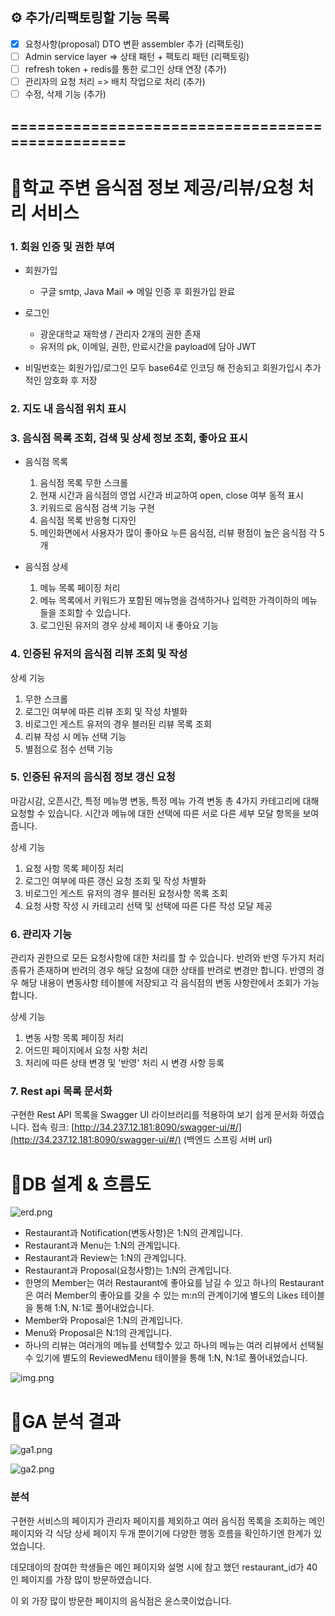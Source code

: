 ## ⚙ 추가/리팩토링할 기능 목록
- [x] 요청사항(proposal) DTO 변환 assembler 추가 (리팩토링)
- [ ] Admin service layer => 상태 패턴 + 팩토리 패턴 (리팩토링)
- [ ] refresh token + redis를 통한 로그인 상태 연장 (추가)
- [ ] 관리자의 요청 처리 => 배치 작업으로 처리 (추가)
- [ ] 수정, 삭제 기능 (추가)
## ================================================

# 🎨학교 주변 음식점 정보 제공/리뷰/요청 처리 서비스 

### 1. 회원 인증 및 권한 부여

- 회원가입
    - 구글 smtp, Java Mail => 메일 인증 후 회원가입 완료
- 로그인
    - 광운대학교 재학생 / 관리자 2개의 권한 존재
    - 유저의 pk, 이메일, 권한, 만료시간을 payload에 담아 JWT

- 비밀번호는 회원가입/로그인 모두 base64로 인코딩 해 전송되고 회원가입시 추가적인 암호화 후 저장

### 2. 지도 내 음식점 위치 표시

### 3. 음식점 목록 조회, 검색 및 상세 정보 조회, 좋아요 표시

- 음식점 목록
  1. 음식점 목록 무한 스크롤
  2. 현재 시간과 음식점의 영업 시간과 비교하여 open, close 여부 동적 표시
  3. 키워드로 음식점 검색 기능 구현
  4. 음식점 목록 반응형 디자인
  5. 메인화면에서 사용자가 많이 좋아요 누른 음식점, 리뷰 평점이 높은 음식점 각 5개

- 음식점 상세 
  1. 메뉴 목록 페이징 처리
  2. 메뉴 목록에서 키워드가 포함된 메뉴명을 검색하거나 입력한 가격이하의 메뉴들을 조회할 수 있습니다.
  3. 로그인된 유저의 경우 상세 페이지 내 좋아요 기능

### 4. 인증된 유저의 음식점 리뷰 조회 및 작성

상세 기능

1. 무한 스크롤
2. 로그인 여부에 따른 리뷰 조회 및 작성 차별화
3. 비로그인 게스트 유저의 경우 블러된 리뷰 목록 조회
4. 리뷰 작성 시 메뉴 선택 기능
5. 별점으로 점수 선택 기능

### 5. 인증된 유저의 음식점 정보 갱신 요청

마감시감, 오픈시간, 특정 메뉴명 변동, 특정 메뉴 가격 변동 총 4가지 카테고리에 대해 요청할 수 있습니다. 시간과 메뉴에 대한 선택에 따른 서로 다른 세부 모달 항목을 보여줍니다.

상세 기능

1. 요청 사항 목록 페이징 처리
2. 로그인 여부에 따른 갱신 요청 조회 및 작성 차별화
3. 비로그인 게스트 유저의 경우 블러된 요청사항 목록 조회
4. 요청 사항 작성 시 카테고리 선택 및 선택에 따른 다른 작성 모달 제공

### 6. 관리자 기능

관리자 권한으로 모든 요청사항에 대한 처리를 할 수 있습니다. 반려와 반영 두가지 처리 종류가 존재하며 반려의 경우 해당 요청에 대한 상태를 반려로 변경만 합니다. 반영의 경우 해당 내용이 변동사항 테이블에 저장되고
각 음식점의 변동 사항란에서 조회가 가능합니다.

상세 기능

1. 변동 사항 목록 페이징 처리
2. 어드민 페이지에서 요청 사항 처리
3. 처리에 따른 상태 변경 및 '반영' 처리 시 변경 사항 등록

### 7. Rest api 목록 문서화

구현한 Rest API 목록을 Swagger UI 라이브러리를 적용하여 보기 쉽게 문서화 하였습니다. 접속
링크: [http://34.237.12.181:8090/swagger-ui/#/](http://34.237.12.181:8090/swagger-ui/#/) (백엔드 스프링 서버 url)

# 🎨DB 설계 & 흐름도

![erd.png](readme/erd.png)

- Restaurant과 Notification(변동사항)은 1:N의 관계입니다.
- Restaurant과 Menu는 1:N의 관계입니다.
- Restaurant과 Review는 1:N의 관계입니다.
- Restaurant과 Proposal(요청사항)는 1:N의 관계입니다.
- 한명의 Member는 여러 Restaurant에 좋아요를 남길 수 있고 하나의 Restaurant은 여러 Member의 좋아요를 갖을 수 있는 m:n의 관계이기에 별도의 Likes 테이블을 통해 1:N, N:1로
  풀어내었습니다.
- Member와 Proposal은 1:N의 관계입니다.
- Menu와 Proposal은 N:1의 관계입니다.
- 하나의 리뷰는 여러개의 메뉴를 선택할수 있고 하나의 메뉴는 여러 리뷰에서 선택될 수 있기에 별도의 ReviewedMenu 테이블을 통해 1:N, N:1로 풀어내었습니다.

![img.png](readme/flow.png)


# 🎨GA 분석 결과

![ga1.png](readme/ga1.png)

![ga2.png](readme/ga2.png)

### 분석

구현한 서비스의 페이지가 관리자 페이지를 제외하고 여러 음식점 목록을 조회하는 메인 페이지와 각 식당 상세 페이지 두개 뿐이기에 다양한 행동 흐름을 확인하기엔 한계가 있었습니다.

데모데이의 참여한 학생들은 메인 페이지와 설명 시에 참고 했던 restaurant_id가 40인 페이지를 가장 많이 방문하였습니다.

이 외 가장 많이 방문한 페이지의 음식점은 윤스쿡이었습니다.

